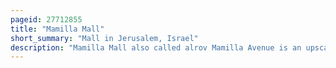 ```yaml
---
pageid: 27712855
title: "Mamilla Mall"
short_summary: "Mall in Jerusalem, Israel"
description: "Mamilla Mall also called alrov Mamilla Avenue is an upscale Shopping Street and the only open-air Mall in West Jerusalem. Located northwest of Jaffa Gate, the Mall consists of a 2,000-foot pedestrian Promenade called Alrov Mamilla Avenue lined by 140 Stores, Restaurants, and Cafes, and Office Space on upper Floors. It sits atop a multi-story Parking Garage for 1,600 Cars and Buses, and a bus Terminal. Designed by Moshe Safdie and developed by Alrov Properties and Lodgings Ltd. Tel Aviv's Mall contains Facades of 19th-century Buildings from the original Mamilla Street as well as the original Buildings of the Convent of St. Vincent de Paul, the Stern House, and the Clark House."
---
```

